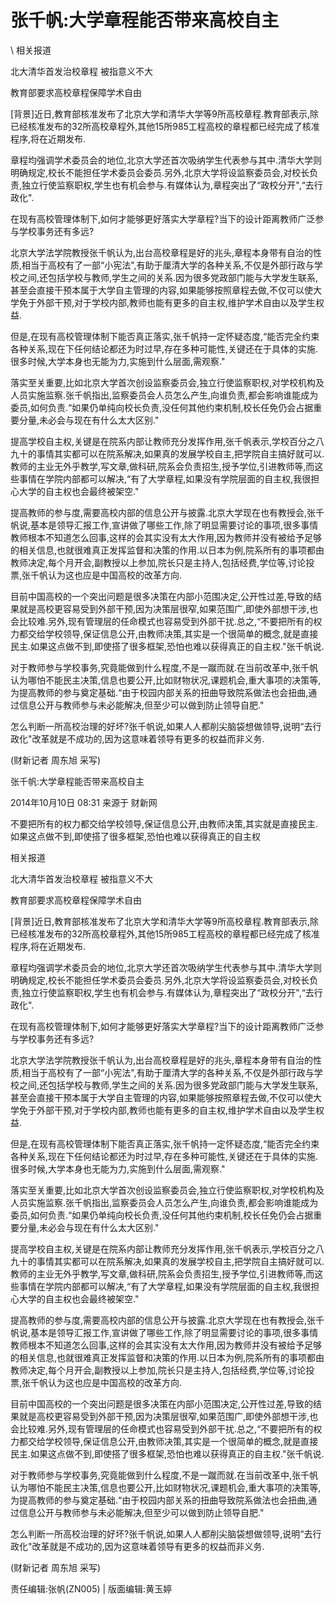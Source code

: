 # 张千帆:大学章程能否带来高校自主  





\ 
相关报道

北大清华首发治校章程 被指意义不大

教育部要求高校章程保障学术自由

[背景]近日,教育部核准发布了北京大学和清华大学等9所高校章程.教育部表示,除已经核准发布的32所高校章程外,其他15所985工程高校的章程都已经完成了核准程序,将在近期发布.

章程均强调学术委员会的地位,北京大学还首次吸纳学生代表参与其中.清华大学则明确规定,校长不能担任学术委员会委员.另外,北京大学将设监察委员会,对校长负责,独立行使监察职权,学生也有机会参与.有媒体认为,章程突出了“政校分开",“去行政化".

在现有高校管理体制下,如何才能够更好落实大学章程?当下的设计距离教师广泛参与学校事务还有多远?

北京大学法学院教授张千帆认为,出台高校章程是好的兆头,章程本身带有自治的性质,相当于高校有了一部“小宪法",有助于厘清大学的各种关系,不仅是外部行政与学校之间,还包括学校与教师,学生之间的关系.因为很多党政部门能与大学发生联系,甚至会直接干预本属于大学自主管理的内容,如果能够按照章程去做,不仅可以使大学免于外部干预,对于学校内部,教师也能有更多的自主权,维护学术自由以及学生权益.

但是,在现有高校管理体制下能否真正落实,张千帆持一定怀疑态度,“能否完全约束各种关系,现在下任何结论都还为时过早,存在多种可能性,关键还在于具体的实施.很多时候,大学本身也无能为力,实施到什么层面,需观察."

落实至关重要,比如北京大学首次创设监察委员会,独立行使监察职权,对学校机构及人员实施监察.张千帆指出,监察委员会人员怎么产生,向谁负责,都会影响谁能成为委员,如何负责.“如果仍单纯向校长负责,没任何其他约束机制,校长任免仍会占据重要分量,未必会与现在有什么太大区别."

提高学校自主权,关键是在院系内部让教师充分发挥作用,张千帆表示,学校百分之八九十的事情其实都可以在院系解决,如果真的发展学校自主,把学院自主搞好就可以.教师的主业无外乎教学,写文章,做科研,院系会负责招生,授予学位,引进教师等,而这些事情在学院内部都可以解决,“有了大学章程,如果没有学院层面的自主权,我很担心大学的自主权也会最终被架空."

提高教师的参与度,需要高校内部的信息公开与披露.北京大学现在也有教授会,张千帆说,基本是领导汇报工作,宣讲做了哪些工作,除了明显需要讨论的事项,很多事情教师根本不知道怎么回事,这样的会其实没有太大作用,因为教师并没有被给予足够的相关信息,也就很难真正发挥监督和决策的作用.以日本为例,院系所有的事项都由教师决定,每个月开会,副教授以上参加,院长只是主持人,包括经费,学位等,讨论投票,张千帆认为这也应是中国高校的改革方向.

目前中国高校的一个突出问题是很多决策在内部小范围决定,公开性过差,导致的结果就是高校更容易受到外部干预,因为决策层很窄,如果范围广,即使外部想干涉,也会比较难.另外,现有管理层的任命模式也容易受到外部干扰.总之,“不要把所有的权力都交给学校领导,保证信息公开,由教师决策,其实是一个很简单的概念,就是直接民主.如果这点做不到,即使搭了很多框架,恐怕也难以获得真正的自主权."张千帆说.

对于教师参与学校事务,究竟能做到什么程度,不是一蹴而就.在当前改革中,张千帆认为哪怕不能民主决策,信息也要公开,比如财物状况,课题机会,重大事项的决策等,为提高教师的参与奠定基础.“由于校园内部关系的扭曲导致院系做法也会扭曲,通过信息公开与教师参与未必能解决,但至少可以做到防止领导自肥."

怎么判断一所高校治理的好坏?张千帆说,如果人人都削尖脑袋想做领导,说明“去行政化"改革就是不成功的,因为这意味着领导有更多的权益而非义务.

(财新记者 周东旭 采写)


张千帆:大学章程能否带来高校自主

2014年10月10日 08:31 来源于 财新网

不要把所有的权力都交给学校领导,保证信息公开,由教师决策,其实就是直接民主.如果这点做不到,即使搭了很多框架,恐怕也难以获得真正的自主权

相关报道

北大清华首发治校章程 被指意义不大

教育部要求高校章程保障学术自由

[背景]近日,教育部核准发布了北京大学和清华大学等9所高校章程.教育部表示,除已经核准发布的32所高校章程外,其他15所985工程高校的章程都已经完成了核准程序,将在近期发布.

章程均强调学术委员会的地位,北京大学还首次吸纳学生代表参与其中.清华大学则明确规定,校长不能担任学术委员会委员.另外,北京大学将设监察委员会,对校长负责,独立行使监察职权,学生也有机会参与.有媒体认为,章程突出了“政校分开",“去行政化".

在现有高校管理体制下,如何才能够更好落实大学章程?当下的设计距离教师广泛参与学校事务还有多远?

北京大学法学院教授张千帆认为,出台高校章程是好的兆头,章程本身带有自治的性质,相当于高校有了一部“小宪法",有助于厘清大学的各种关系,不仅是外部行政与学校之间,还包括学校与教师,学生之间的关系.因为很多党政部门能与大学发生联系,甚至会直接干预本属于大学自主管理的内容,如果能够按照章程去做,不仅可以使大学免于外部干预,对于学校内部,教师也能有更多的自主权,维护学术自由以及学生权益.

但是,在现有高校管理体制下能否真正落实,张千帆持一定怀疑态度,“能否完全约束各种关系,现在下任何结论都还为时过早,存在多种可能性,关键还在于具体的实施.很多时候,大学本身也无能为力,实施到什么层面,需观察."

落实至关重要,比如北京大学首次创设监察委员会,独立行使监察职权,对学校机构及人员实施监察.张千帆指出,监察委员会人员怎么产生,向谁负责,都会影响谁能成为委员,如何负责.“如果仍单纯向校长负责,没任何其他约束机制,校长任免仍会占据重要分量,未必会与现在有什么太大区别."

提高学校自主权,关键是在院系内部让教师充分发挥作用,张千帆表示,学校百分之八九十的事情其实都可以在院系解决,如果真的发展学校自主,把学院自主搞好就可以.教师的主业无外乎教学,写文章,做科研,院系会负责招生,授予学位,引进教师等,而这些事情在学院内部都可以解决,“有了大学章程,如果没有学院层面的自主权,我很担心大学的自主权也会最终被架空."

提高教师的参与度,需要高校内部的信息公开与披露.北京大学现在也有教授会,张千帆说,基本是领导汇报工作,宣讲做了哪些工作,除了明显需要讨论的事项,很多事情教师根本不知道怎么回事,这样的会其实没有太大作用,因为教师并没有被给予足够的相关信息,也就很难真正发挥监督和决策的作用.以日本为例,院系所有的事项都由教师决定,每个月开会,副教授以上参加,院长只是主持人,包括经费,学位等,讨论投票,张千帆认为这也应是中国高校的改革方向.

目前中国高校的一个突出问题是很多决策在内部小范围决定,公开性过差,导致的结果就是高校更容易受到外部干预,因为决策层很窄,如果范围广,即使外部想干涉,也会比较难.另外,现有管理层的任命模式也容易受到外部干扰.总之,“不要把所有的权力都交给学校领导,保证信息公开,由教师决策,其实是一个很简单的概念,就是直接民主.如果这点做不到,即使搭了很多框架,恐怕也难以获得真正的自主权."张千帆说.

对于教师参与学校事务,究竟能做到什么程度,不是一蹴而就.在当前改革中,张千帆认为哪怕不能民主决策,信息也要公开,比如财物状况,课题机会,重大事项的决策等,为提高教师的参与奠定基础.“由于校园内部关系的扭曲导致院系做法也会扭曲,通过信息公开与教师参与未必能解决,但至少可以做到防止领导自肥."

怎么判断一所高校治理的好坏?张千帆说,如果人人都削尖脑袋想做领导,说明“去行政化"改革就是不成功的,因为这意味着领导有更多的权益而非义务.

(财新记者 周东旭 采写)



责任编辑:张帆(ZN005) | 版面编辑:黄玉婷